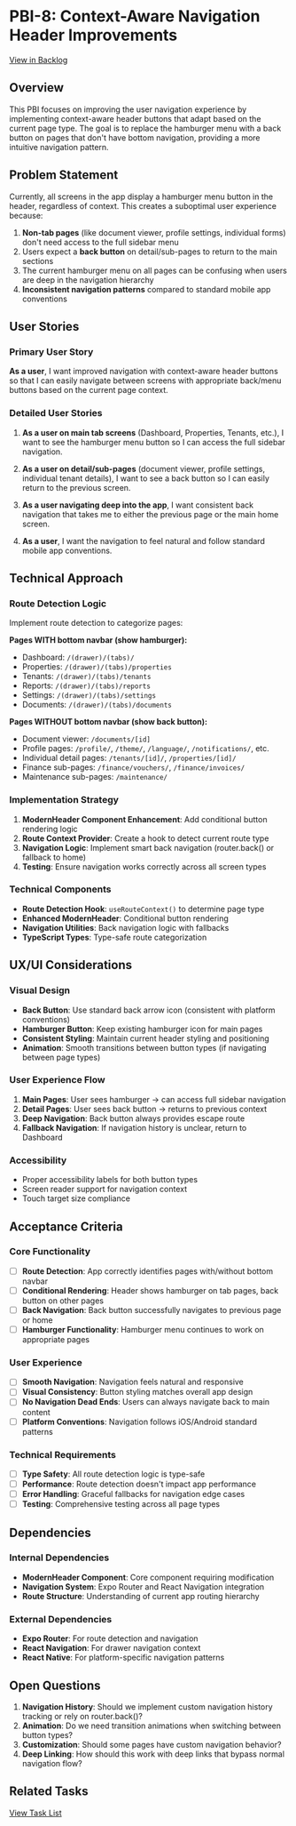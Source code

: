 # PBI-8: Context-Aware Navigation Header Improvements

[View in Backlog](mdc:../backlog.md#user-content-8)

## Overview

This PBI focuses on improving the user navigation experience by implementing context-aware header buttons that adapt based on the current page type. The goal is to replace the hamburger menu with a back button on pages that don't have bottom navigation, providing a more intuitive navigation pattern.

## Problem Statement

Currently, all screens in the app display a hamburger menu button in the header, regardless of context. This creates a suboptimal user experience because:

1. **Non-tab pages** (like document viewer, profile settings, individual forms) don't need access to the full sidebar menu
2. Users expect a **back button** on detail/sub-pages to return to the main sections
3. The current hamburger menu on all pages can be confusing when users are deep in the navigation hierarchy
4. **Inconsistent navigation patterns** compared to standard mobile app conventions

## User Stories

### Primary User Story
**As a user**, I want improved navigation with context-aware header buttons so that I can easily navigate between screens with appropriate back/menu buttons based on the current page context.

### Detailed User Stories
1. **As a user on main tab screens** (Dashboard, Properties, Tenants, etc.), I want to see the hamburger menu button so I can access the full sidebar navigation.

2. **As a user on detail/sub-pages** (document viewer, profile settings, individual tenant details), I want to see a back button so I can easily return to the previous screen.

3. **As a user navigating deep into the app**, I want consistent back navigation that takes me to either the previous page or the main home screen.

4. **As a user**, I want the navigation to feel natural and follow standard mobile app conventions.

## Technical Approach

### Route Detection Logic
Implement route detection to categorize pages:

**Pages WITH bottom navbar (show hamburger):**
- Dashboard: `/(drawer)/(tabs)/`
- Properties: `/(drawer)/(tabs)/properties`
- Tenants: `/(drawer)/(tabs)/tenants`
- Reports: `/(drawer)/(tabs)/reports`
- Settings: `/(drawer)/(tabs)/settings`
- Documents: `/(drawer)/(tabs)/documents`

**Pages WITHOUT bottom navbar (show back button):**
- Document viewer: `/documents/[id]`
- Profile pages: `/profile/`, `/theme/`, `/language/`, `/notifications/`, etc.
- Individual detail pages: `/tenants/[id]/`, `/properties/[id]/`
- Finance sub-pages: `/finance/vouchers/`, `/finance/invoices/`
- Maintenance sub-pages: `/maintenance/`

### Implementation Strategy
1. **ModernHeader Component Enhancement**: Add conditional button rendering logic
2. **Route Context Provider**: Create a hook to detect current route type
3. **Navigation Logic**: Implement smart back navigation (router.back() or fallback to home)
4. **Testing**: Ensure navigation works correctly across all screen types

### Technical Components
- **Route Detection Hook**: `useRouteContext()` to determine page type
- **Enhanced ModernHeader**: Conditional button rendering
- **Navigation Utilities**: Back navigation logic with fallbacks
- **TypeScript Types**: Type-safe route categorization

## UX/UI Considerations

### Visual Design
- **Back Button**: Use standard back arrow icon (consistent with platform conventions)
- **Hamburger Button**: Keep existing hamburger icon for main pages
- **Consistent Styling**: Maintain current header styling and positioning
- **Animation**: Smooth transitions between button types (if navigating between page types)

### User Experience Flow
1. **Main Pages**: User sees hamburger → can access full sidebar navigation
2. **Detail Pages**: User sees back button → returns to previous context
3. **Deep Navigation**: Back button always provides escape route
4. **Fallback Navigation**: If navigation history is unclear, return to Dashboard

### Accessibility
- Proper accessibility labels for both button types
- Screen reader support for navigation context
- Touch target size compliance

## Acceptance Criteria

### Core Functionality
- [ ] **Route Detection**: App correctly identifies pages with/without bottom navbar
- [ ] **Conditional Rendering**: Header shows hamburger on tab pages, back button on other pages
- [ ] **Back Navigation**: Back button successfully navigates to previous page or home
- [ ] **Hamburger Functionality**: Hamburger menu continues to work on appropriate pages

### User Experience
- [ ] **Smooth Navigation**: Navigation feels natural and responsive
- [ ] **Visual Consistency**: Button styling matches overall app design
- [ ] **No Navigation Dead Ends**: Users can always navigate back to main content
- [ ] **Platform Conventions**: Navigation follows iOS/Android standard patterns

### Technical Requirements
- [ ] **Type Safety**: All route detection logic is type-safe
- [ ] **Performance**: Route detection doesn't impact app performance
- [ ] **Error Handling**: Graceful fallbacks for navigation edge cases
- [ ] **Testing**: Comprehensive testing across all page types

## Dependencies

### Internal Dependencies
- **ModernHeader Component**: Core component requiring modification
- **Navigation System**: Expo Router and React Navigation integration
- **Route Structure**: Understanding of current app routing hierarchy

### External Dependencies
- **Expo Router**: For route detection and navigation
- **React Navigation**: For drawer navigation context
- **React Native**: For platform-specific navigation patterns

## Open Questions

1. **Navigation History**: Should we implement custom navigation history tracking or rely on router.back()?
2. **Animation**: Do we need transition animations when switching between button types?
3. **Customization**: Should some pages have custom navigation behavior?
4. **Deep Linking**: How should this work with deep links that bypass normal navigation flow?

## Related Tasks

[View Task List](mdc:tasks.md) 
